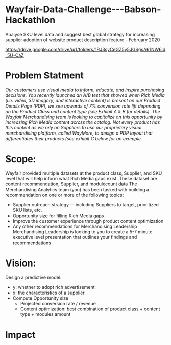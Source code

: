 # Wayfair-Data-Challenge---Babson-Hackathlon
Analyse SKU level data and suggest best global strategy for increasing supplier adoption of website product description feature - February 2020

https://drive.google.com/drive/u/1/folders/1RJ3syCeGZ5y5JGSgsA61NW6id_5U-CaZ

# Problem Statment
*Our customers use visual media to inform, educate, and inspire purchasing decisions. You recently
launched an A/B test that showed when Rich Media (i.e. video, 3D imagery, and interactive content) is
present on our Product Details Page (PDP), we see upwards of 7% conversion rate lift depending on the
Product Class and content type (see Exhibit A & B for details). The Wayfair Merchandising team is
looking to capitalize on this opportunity by increasing Rich Media content across the catalog. Not every
product has this content as we rely on Suppliers to use our proprietary visual merchandising platform,
called WayMore, to design a PDP layout that differentiates their products (see exhibit C below for an
example*. 

# Scope:
Wayfair provided multiple datasets at the product class, Supplier, and SKU level that will help
inform what Rich Media gaps exist. These dataset are content recommendation, Supplier, and modulecount data
The Merchandising Analytics team (you) has been tasked with building a recommendation on one or
more of the following topics:
* Supplier outreach strategy -- including Suppliers to target, prioritized SKU lists, etc.
* Opportunity size for filling Rich Media gaps
* Improve the customer experience through product content optimization
* Any other recommendations for Merchandising Leadership
Merchandising Leadership is looking to you to create a 5-7 minute executive level presentation that
outlines your findings and recommendations
# Vision:
Design a predictive model:
* y: whether to adopt rich advertisement
* x:  the characteristics of a supplier
* Compute Opportunity size
  *   Projected conversion rate / revenue
  *   Content optimization: best combination of product class + content type + modules amount
# Impact

